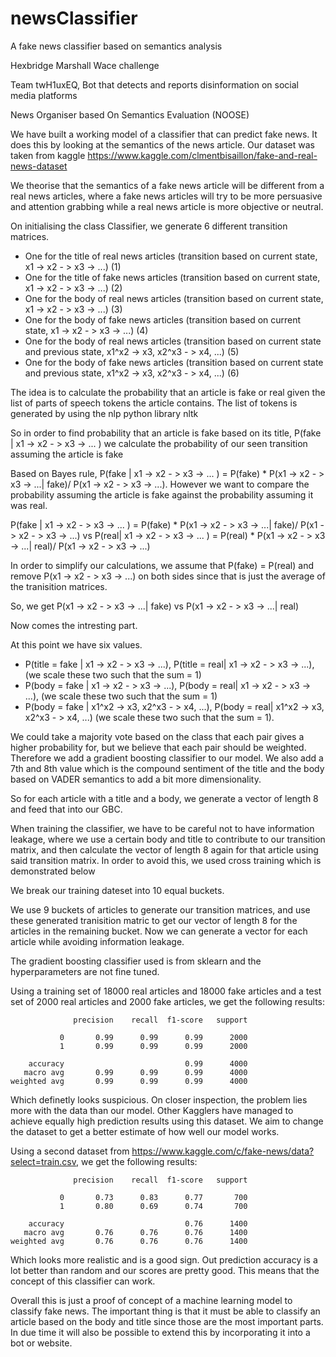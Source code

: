 # newsClassifier
A fake news classifier based on semantics analysis

Hexbridge Marshall Wace challenge 

Team twH1uxEQ, Bot that detects and reports disinformation on social media platforms

News Organiser based On Semantics Evaluation (NOOSE)

We have built a working model of a classifier that can predict fake news. It does this by looking at the semantics of the news article. 
Our dataset was taken from kaggle https://www.kaggle.com/clmentbisaillon/fake-and-real-news-dataset

We theorise that the semantics of a fake news article will be different from a real news articles, where a fake news articles will try to be more
persuasive and attention grabbing while a real news article is more objective or neutral.

On initialising the class Classifier, we generate 6 different transition matrices. 
- One for the title of real news articles (transition based on current state, x1 -> x2 - > x3 -> ...) (1)
- One for the title of fake news articles (transition based on current state, x1 -> x2 - > x3 -> ...) (2)
- One for the body of real news articles (transition based on current state, x1 -> x2 - > x3 -> ...) (3)
- One for the body of fake news articles (transition based on current state, x1 -> x2 - > x3 -> ...) (4)
- One for the body of real news articles (transition based on current state and previous state, x1^x2 -> x3, x2^x3 - > x4, ...) (5)
- One for the body of fake news articles (transition based on current state and previous state, x1^x2 -> x3, x2^x3 - > x4, ...) (6)

The idea is to calculate the probability that an article is fake or real given the list of parts of speech tokens the article contains.
The list of tokens is generated by using the nlp python library nltk

So in order to find probability that an article is fake based on its title, P(fake | x1 -> x2 - > x3 -> ... ) we calculate the probability of our seen transition assuming the article is fake

Based on Bayes rule, P(fake | x1 -> x2 - > x3 -> ... ) = P(fake) * P(x1 -> x2 - > x3 -> ...| fake)/ P(x1 -> x2 - > x3 -> ...). However we want to compare the probability assuming the article is fake against the probability assuming it was real.

P(fake | x1 -> x2 - > x3 -> ... ) = P(fake) * P(x1 -> x2 - > x3 -> ...| fake)/ P(x1 -> x2 - > x3 -> ...) vs P(real| x1 -> x2 - > x3 -> ... ) = P(real) * P(x1 -> x2 - > x3 -> ...| real)/ P(x1 -> x2 - > x3 -> ...)

In order to simplify our calculations, we assume that P(fake) = P(real) and remove P(x1 -> x2 - > x3 -> ...) on both sides since that is just the average of the tranisition matrices.

So, we get P(x1 -> x2 - > x3 -> ...| fake) vs P(x1 -> x2 - > x3 -> ...| real)



Now comes the intresting part. 

At this point we have six values.

- P(title = fake | x1 -> x2 - > x3 -> ...), P(title = real| x1 -> x2 - > x3 -> ...), (we scale these two such that the sum = 1)
- P(body = fake | x1 -> x2 - > x3 -> ...), P(body = real| x1 -> x2 - > x3 -> ...), (we scale these two such that the sum = 1)
- P(body = fake | x1^x2 -> x3, x2^x3 - > x4, ...), P(body = real| x1^x2 -> x3, x2^x3 - > x4, ...) (we scale these two such that the sum = 1).

We could take a majority vote based on the class that each pair gives a higher probability for, but we believe that each pair should be weighted. Therefore we add a gradient boosting classifier to our model.
We also add a 7th and 8th value which is the compound sentiment of the title and the body based on VADER semantics to add a bit more dimensionality. 

So for each article with a title and a body, we generate a vector of length 8 and feed that into our GBC.




When training the classifier, we have to be careful not to have information leakage, where we use a certain body and title to contribute to our transition matrix, and then calculate the vector of length 8 again for that article using said transition matrix.
In order to avoid this, we used cross training which is demonstrated below

We break our training dateset into 10 equal buckets.
 
We use 9 buckets of articles to generate our transition matrices, and use these generated tranisition matric to get our vector of length 8 for the articles in the remaining bucket. Now we can generate a vector for each article while avoiding information leakage.

The gradient boosting classifier used is from sklearn and the hyperparameters are not fine tuned. 

Using a training set of 18000 real articles and 18000 fake articles and a test set of 2000 real articles and 2000 fake articles, we get the following results:

                  precision    recall  f1-score   support

               0       0.99      0.99      0.99      2000
               1       0.99      0.99      0.99      2000

        accuracy                           0.99      4000
       macro avg       0.99      0.99      0.99      4000
    weighted avg       0.99      0.99      0.99      4000

Which definetly looks suspicious. On closer inspection, the problem lies more with the data than our model. Other Kagglers have managed to achieve equally high prediction results using this dataset. 
We aim to change the dataset to get a better estimate of how well our model works.

Using a second dataset from https://www.kaggle.com/c/fake-news/data?select=train.csv, we get the following results:

                  precision    recall  f1-score   support

               0       0.73      0.83      0.77       700
               1       0.80      0.69      0.74       700

        accuracy                           0.76      1400
       macro avg       0.76      0.76      0.76      1400
    weighted avg       0.76      0.76      0.76      1400
 
Which looks more realistic and is a good sign. Out prediction accuracy is a lot better than random and our scores are pretty good. This means that the concept of this classifier can work.

Overall this is just a proof of concept of a machine learning model to classify fake news.  The important thing is that it must be able to classify an article based on the body and title since those are the most important parts.
In due time it will also be possible to extend this by incorporating it into a bot or website.
